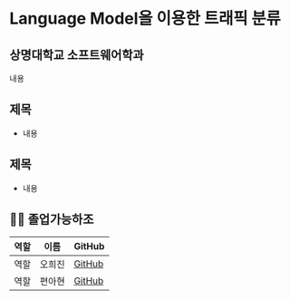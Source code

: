 # Language Model을 이용한 트래픽 분류
## 상명대학교 소프트웨어학과

내용


## 제목
- 내용

## 제목
- 내용


## 🧑‍💻 졸업가능하조
|역할|이름|GitHub|
|------|---|---|
|역할|오희진| [GitHub](https://github.com/heejin-02)|
|역할|편아현| [GitHub](https://github.com/vusdkvus1)|

